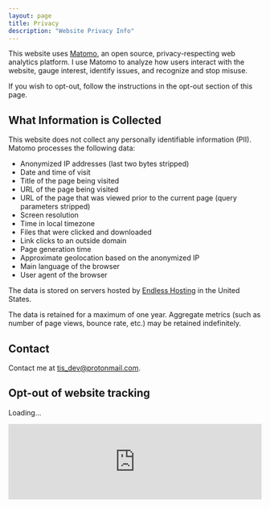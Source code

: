 ```yaml
---
layout: page
title: Privacy
description: "Website Privacy Info"
---
```


This website uses [Matomo](https://matomo.org/), an open source, privacy-respecting web analytics platform. I use Matomo to analyze how users interact with the website, gauge interest, identify issues, and recognize and stop misuse.

If you wish to opt-out, follow the instructions in the opt-out section of this page.

## What Information is Collected

This website does not collect any personally identifiable information (PII). Matomo processes the following data:

- Anonymized IP addresses (last two bytes stripped)
- Date and time of visit
- Title of the page being visited
- URL of the page being visited
- URL of the page that was viewed prior to the current page (query parameters stripped)
- Screen resolution
- Time in local timezone
- Files that were clicked and downloaded
- Link clicks to an outside domain
- Page generation time
- Approximate geolocation based on the anonymized IP
- Main language of the browser
- User agent of the browser

The data is stored on servers hosted by [Endless Hosting](https://theendlessweb.com/) in the United States.

The data is retained for a maximum of one year. Aggregate metrics (such as number of page views, bounce rate, etc.) may be retained indefinitely.

## Contact

Contact me at [tis_dev@protonmail.com](mailto:tis_dev@protonmail.com).

## Opt-out of website tracking

<script>
    var loaded = false;
    window.addEventListener("message", e => {
        if (e.origin === "https://tis.codes" && e.data === "loaded") {
            loaded = true;
            document.getElementById("optOutLoading").style.display = "none";
        }
    }, false);
    window.setTimeout(function() {
        if (!loaded) {
            document.getElementById("optOutFrame").style.display = "none";
            document.getElementById("optOutLoading").style.display = "none";
            document.getElementById("optOutError").style.display = "";
        }
    }, 5000);
</script>
<div id="optOutLoading">
    <p>Loading...</p>
</div>
<div id="optOutError" style="display:none">
    <p>The opt-out iframe failed to load. If it was blocked by an ad-blocker, you are not being tracked and do not need to opt-out.</p>
</div>
<iframe id="optOutFrame" onload='javascript:window.parent.postMessage("loaded", "https://tis.codes");' style="width:100%;border:none;overflow:hidden;" src="https://matomo.tis.codes/index.php?module=CoreAdminHome&action=optOut&language=en&backgroundColor=1e1f20&fontColor=ffffff&fontSize=20px&fontFamily=Arial"></iframe>


